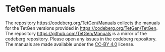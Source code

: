 TetGen manuals
==============

The repository https://codeberg.org/TetGen/Manuals collects the manuals for the TetGen versions provided in https://codeberg.org/TetGen/TetGen.
The repository https://github.com/TetGen/Manuals is a mirror of the codeberg repository. Please open any issues in the codeberg repository.
The manuals are made available under the [CC-BY 4.0](https://creativecommons.org/licenses/by/4.0/) license.
